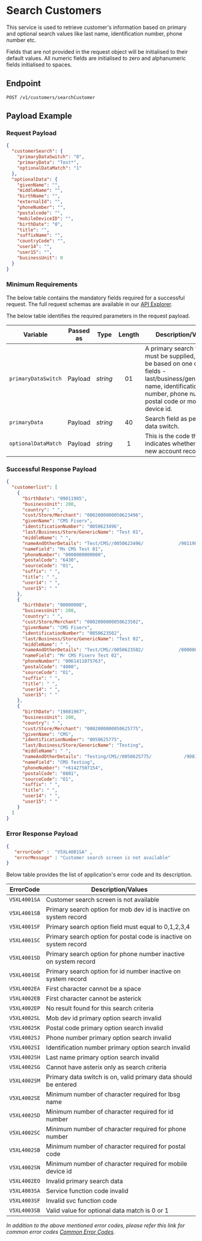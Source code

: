 # Search Customers

This service is used to retrieve customer's information based on primary and optional search values like last name, identification number, phone number etc.

Fields that are not provided in the request object will be initialised to their default values. All numeric fields are initialised to zero and alphanumeric fields initialised to spaces.

## Endpoint

`POST /v1/customers/searchCustomer`

## Payload Example

### Request Payload

```json
{
  "customerSearch": {
    "primaryDataSwitch": "0",
    "primaryData": "Test*",
    "optionalDataMatch": "1"
  },
  "optionalData": {
    "givenName": "",
    "middleName": "",
    "birthName": "",
    "externalId": "",
    "phoneNumber": "",
    "postalcode": "",
    "mobileDeviceID": "",
    "birthDate": "0",
    "title": "",
    "suffixName": "",
    "countryCode": "",
    "user14": "",
    "user15": "",
    "businessUnit": 0
  }
}
``` 

### Minimum Requirements

The below table contains the mandatory fields required for a successful request. The full request schemas are available in our [API Explorer](../api/?type=post&path=/v1/customers/searchCustomer).

The below table identifies the required parameters in the request payload.

| Variable | Passed as | Type | Length | Description/Values |
| -------- | :-------: | :--: | :------------: | ------------------ |
| `primaryDataSwitch` | Payload | *string* | 01 | A primary search value must be supplied, and can be based on one of four fields - last/business/generic/store name, identification number, phone number, postal code or mobile device id. |
| `primaryData` | Payload | *string* | 40 | Search field as per Primary data switch. |
| `optionalDataMatch` | Payload | *string* | 1 | This is the code that indicates whether to add a new account record. |

### Successful Response Payload

```json
{
  "customerlist": [
    {
      "birthDate": "09011985",
      "businessUnit": 200,
      "country": " ",
      "cust/Store/Merchant": "0002000000050623496",
      "givenName": "CMS Fiserv",
      "identificationNumber": "0050623496",
      "last/Business/Store/GenericName": "Test 01",
      "middleName": " ",
      "nameAndOtherDetails": "Test/CMS//0050623496/             /9011985 ////6430///",
      "nameField": "Ms CMS Test 01",
      "phoneNumber": "0000000000000",
      "postalCode": "6430",
      "sourceCode": "O1",
      "suffix": " ",
      "title": " ",
      "user14": " ",
      "user15": " "
    },
    {
      "birthDate": "00000000",
      "businessUnit": 200,
      "country": " ",
      "cust/Store/Merchant": "0002000000050623502",
      "givenName": "CMS Fiserv",
      "identificationNumber": "0050623502",
      "last/Business/Store/GenericName": "Test 02",
      "middleName": " ",
      "nameAndOtherDetails": "Test/CMS//0050623502/             /0000000 ////4000///",
      "nameField": "Mr CMS Fiserv Test 02",
      "phoneNumber": "0061411075763",
      "postalCode": "4000",
      "sourceCode": "O1",
      "suffix": " ",
      "title": " ",
      "user14": " ",
      "user15": " "
    },
    {
      "birthDate": "19081967",
      "businessUnit": 200,
      "country": " ",
      "cust/Store/Merchant": "0002000000050625775",
      "givenName": "CMS",
      "identificationNumber": "0050625775",
      "last/Business/Store/GenericName": "Testing",
      "middleName": " ",
      "nameAndOtherDetails": "Testing/CMS//0050625775/            /9081967 ////0801///",
      "nameField": "CMS Testing",
      "phoneNumber": "+61427507154",
      "postalCode": "0801",
      "sourceCode": "O1",
      "suffix": " ",
      "title": " ",
      "user14": " ",
      "user15": " "
    }
  ]
}
```

### Error Response Payload

```json
{
   "errorCode" :  "V5XL4001SA" ,
   "errorMessage" : "Customer search screen is not available"   
}
```

Below table provides the list of application's error code and its description.

| ErrorCode |  Description/Values |
| --------  | ------------------ |
| `V5XL4001SA` | Customer search screen is not available |
| `V5XL4001SB` | Primary search option  for mob dev id is inactive on system record |
| `V5XL4001SF` | Primary search option  field must equal to 0,1,2,3,4 |
| `V5XL4001SC` | Primary search option  for postal code is inactive on system record |
| `V5XL4001SD` | Primary search option  for phone number inactive on system record |
| `V5XL4001SE` | Primary search option  for id number inactive on system record |                               
| `V5XL4002EA` | First character cannot be  a space |          
| `V5XL4002EB` | First character cannot be  asterick |
| `V5XL4002EP` | No result found for this search criteria | 
| `V5XL4002SL` | Mob dev id primary option search invalid |                    
| `V5XL4002SK` | Postal code primary option search invalid |                        
| `V5XL4002SJ` | Phone number primary option search invalid |                       
| `V5XL4002SI` | Identification number primary option search invalid |              
| `V5XL4002SH` | Last name primary option search invalid |              
| `V5XL4002SG` | Cannot have asterix only as search criteria |                       
| `V5XL4002SM` | Primary data switch is on, valid primary data should be entered |       
| `V5XL4002SE` | Minimum number of character required for lbsg name |      
| `V5XL4002SD` | Minimum number of character required for id number |
| `V5XL4002SC` | Minimum number of character required for phone number |            
| `V5XL4002SB` | Minimum number of character required for postal code |           
| `V5XL4002SN` | Minimum number of character required for mobile device id |       
| `V5XL4002EO` | Invalid primary search data |
| `V5XL4003SA` | Service function code invalid |                                    
| `V5XL4003SF` | Invalid svc function code |
| `V5XL4003SB` | Valid value for optional data match is 0 or 1 |

*In addition to the above mentioned error codes, please refer this link for common error codes [Common Error Codes](..docs/?path=docs/common-error-codes.md).*